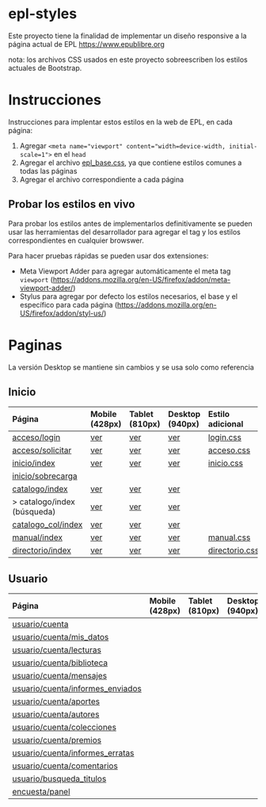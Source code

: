 # epl-styles

Este proyecto tiene la finalidad de implementar un diseño responsive a la página actual de EPL https://www.epublibre.org

nota: los archivos CSS usados en este proyecto sobreescriben los estilos actuales de Bootstrap.

# Instrucciones

Instrucciones para implentar estos estilos en la web de EPL, en cada página:

1. Agregar `<meta name="viewport" content="width=device-width, initial-scale=1">` en el `head`
2. Agregar el archivo [epl_base.css](src/epl_base.css), ya que contiene estilos comunes a todas las páginas
3. Agregar el archivo correspondiente a cada página

## Probar los estilos en vivo

Para probar los estilos antes de implementarlos definitivamente se pueden usar las herramientas del desarrollador para agregar el tag y los estilos correspondientes en cualquier browswer.

Para hacer pruebas rápidas se pueden usar dos extensiones:
- Meta Viewport Adder para agregar automáticamente el meta tag `viewport` (https://addons.mozilla.org/en-US/firefox/addon/meta-viewport-adder/)
- Stylus para agregar por defecto los estilos necesarios, el base y el específico para cada página (https://addons.mozilla.org/en-US/firefox/addon/styl-us/)

# Paginas

La versión Desktop se mantiene sin cambios y se usa solo como referencia

## Inicio

| Página | Mobile (428px) | Tablet (810px) | Desktop (940px) | Estilo adicional | Observaciones |
|:---|:---|:---|:---|:---|:---|
|[acceso/login](https://www.epublibre.org/acceso/login)|[ver](https://github.com/user-attachments/assets/3306c135-b9fc-4a01-a12c-cafd12ca3273)|[ver](https://github.com/user-attachments/assets/a8e7cfc1-75be-4d95-b4c5-9b67891af66b)|[ver](https://github.com/user-attachments/assets/e4ee8efa-d58d-43ae-a7ed-3d76fa0fa55b)|[login.css](src/login.css)|
|[acceso/solicitar](https://www.epublibre.org/acceso/solicitar)|[ver](https://github.com/user-attachments/assets/23fa04d8-c0c9-43b4-ac81-32fc5b917e68)|[ver](https://github.com/user-attachments/assets/2e080616-f7f2-4c31-89b6-743d40aae4ea)|[ver](https://github.com/user-attachments/assets/3b0950cf-38f8-43cd-a4c3-b85c819f99c5)|[acceso.css](src/acceso.css)|
|[inicio/index](https://www.epublibre.org/inicio/index)|[ver](https://github.com/user-attachments/assets/33f83e46-ed54-42fa-b994-d39c83386b41)|[ver](https://github.com/user-attachments/assets/bd461d9a-592b-4faf-9548-8e68f0a3a516)|[ver](https://github.com/user-attachments/assets/afaf23af-ad0d-4c33-876a-369897fe7e53)|[inicio.css](src/inicio.css)|En progreso|
|[inicio/sobrecarga](https://www.epublibre.org/inicio/sobrecarga)|
|[catalogo/index](https://www.epublibre.org/catalogo/index)|[ver](https://github.com/user-attachments/assets/9be60ed7-50a6-486f-9b96-92f04e076556)|[ver](https://github.com/user-attachments/assets/c807dca9-2bbf-4501-bf70-56d2878b8f06)|[ver](https://github.com/user-attachments/assets/9578d1e6-8608-4422-9b95-baeee64b1ca1)|
|> catalogo/index (búsqueda)|[ver](https://github.com/user-attachments/assets/50914379-54c6-4aaf-bc41-9aedd3e17e7c)|[ver](https://github.com/user-attachments/assets/051d26ea-29ae-4367-9812-b89eff7744f3)|[ver](https://github.com/user-attachments/assets/9f89ecc4-a388-47f2-81da-a961a17aa6f7)|
|[catalogo_col/index](https://www.epublibre.org/catalogo_col/index)|[ver](https://github.com/user-attachments/assets/a0226160-05f9-49d1-9f6c-6200adf6d440)|[ver](https://github.com/user-attachments/assets/bd0842e6-fa32-4326-97a2-2d669609adf1)|[ver](https://github.com/user-attachments/assets/30766963-75e9-4271-a37d-421433b14c2f)|
|[manual/index](https://www.epublibre.org/manual/index)|[ver](https://github.com/user-attachments/assets/0ac96d15-4c69-4d7d-8d9d-6b74cd919a2b)|[ver](https://github.com/user-attachments/assets/c7ebfb95-7ab4-46d2-a900-c71c4e3519d2)|[ver](https://github.com/user-attachments/assets/8fb51fd3-1353-4929-a481-0a6f35fb807d)|[manual.css](src/manual.css)||
|[directorio/index](https://www.epublibre.org/directorio/index)|[ver](https://github.com/user-attachments/assets/e18bd789-1ae9-462a-8e2b-fca531d9c2a5)|[ver](https://github.com/user-attachments/assets/41a1c711-582d-4efb-986a-83e66a2f5d7d)|[ver](https://github.com/user-attachments/assets/5c6bb100-b6ab-430d-b46d-66b1af846204)|[directorio.css](src/directorio.css)|

## Usuario

|Página| Mobile (428px) | Tablet (810px) | Desktop (940px) | Estilo adicional | Observaciones |
|:---|:---|:---|:---|:---|:---|
|[usuario/cuenta](https://www.epublibre.org/usuario/cuenta)||||[usuario.css](src/usuario.css)|
|[usuario/cuenta/mis_datos](https://www.epublibre.org/usuario/cuenta/mis_datos)|
|[usuario/cuenta/lecturas](https://www.epublibre.org/usuario/cuenta/lecturas)|
|[usuario/cuenta/biblioteca](https://www.epublibre.org/usuario/cuenta/biblioteca)|
|[usuario/cuenta/mensajes](https://www.epublibre.org/usuario/cuenta/mensajes)|
|[usuario/cuenta/informes_enviados](https://www.epublibre.org/usuario/cuenta/informes_enviados)|
|[usuario/cuenta/aportes](https://www.epublibre.org/usuario/cuenta/aportes)|
|[usuario/cuenta/autores](https://www.epublibre.org/usuario/cuenta/autores)|
|[usuario/cuenta/colecciones](https://www.epublibre.org/usuario/cuenta/colecciones)|
|[usuario/cuenta/premios](https://www.epublibre.org/usuario/cuenta/premios)|
|[usuario/cuenta/informes_erratas](https://www.epublibre.org/usuario/cuenta/informes_erratas)|
|[usuario/cuenta/comentarios](https://www.epublibre.org/usuario/cuenta/comentarios)|
|[usuario/busqueda_titulos](https://www.epublibre.org/usuario/busqueda_titulos)|
|[encuesta/panel](https://www.epublibre.org/encuesta/panel)|
